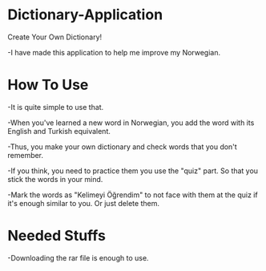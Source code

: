 # Dictionary-Application
Create Your Own Dictionary!

-I have made this application to 
help me improve my Norwegian. 
# How To Use
-It is quite simple to use that.

-When you've learned a new word in Norwegian, you 
add the word with its English and Turkish equivalent.

-Thus, you make your own dictionary and check words 
that you don't remember.

-If you think, you need to practice them you use the "quiz" part. 
So that you stick the words in your mind.

-Mark the words as "Kelimeyi Öğrendim" to not face with them 
at the quiz if it's enough similar to you. Or just delete them.
# Needed Stuffs
-Downloading the rar file is enough to use.
